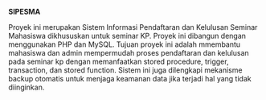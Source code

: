 **SIPESMA**

Proyek ini merupakan Sistem Informasi Pendaftaran dan Kelulusan Seminar Mahasiswa dikhususkan untuk seminar KP. Proyek ini dibangun dengan menggunakan PHP dan MySQL. Tujuan proyek ini adalah mmembantu mahasiswa dan admin mempermudah proses pendaftaran dan kelulusan pada seminar kp dengan memanfaatkan stored procedure, trigger, transaction, dan stored function. Sistem ini juga dilengkapi mekanisme backup otomatis untuk menjaga keamanan data jika terjadi hal yang tidak diinginkan.

